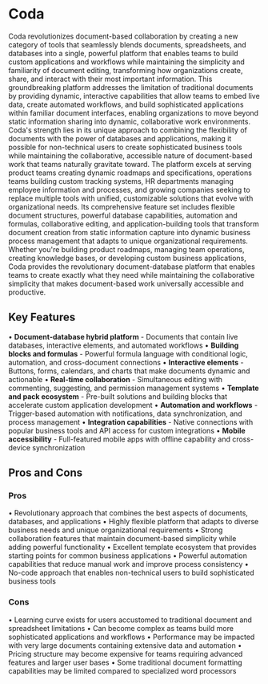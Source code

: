# Coda

Coda revolutionizes document-based collaboration by creating a new category of tools that seamlessly blends documents, spreadsheets, and databases into a single, powerful platform that enables teams to build custom applications and workflows while maintaining the simplicity and familiarity of document editing, transforming how organizations create, share, and interact with their most important information. This groundbreaking platform addresses the limitation of traditional documents by providing dynamic, interactive capabilities that allow teams to embed live data, create automated workflows, and build sophisticated applications within familiar document interfaces, enabling organizations to move beyond static information sharing into dynamic, collaborative work environments. Coda's strength lies in its unique approach to combining the flexibility of documents with the power of databases and applications, making it possible for non-technical users to create sophisticated business tools while maintaining the collaborative, accessible nature of document-based work that teams naturally gravitate toward. The platform excels at serving product teams creating dynamic roadmaps and specifications, operations teams building custom tracking systems, HR departments managing employee information and processes, and growing companies seeking to replace multiple tools with unified, customizable solutions that evolve with organizational needs. Its comprehensive feature set includes flexible document structures, powerful database capabilities, automation and formulas, collaborative editing, and application-building tools that transform document creation from static information capture into dynamic business process management that adapts to unique organizational requirements. Whether you're building product roadmaps, managing team operations, creating knowledge bases, or developing custom business applications, Coda provides the revolutionary document-database platform that enables teams to create exactly what they need while maintaining the collaborative simplicity that makes document-based work universally accessible and productive.

## Key Features

• **Document-database hybrid platform** - Documents that contain live databases, interactive elements, and automated workflows
• **Building blocks and formulas** - Powerful formula language with conditional logic, automation, and cross-document connections
• **Interactive elements** - Buttons, forms, calendars, and charts that make documents dynamic and actionable
• **Real-time collaboration** - Simultaneous editing with commenting, suggesting, and permission management systems
• **Template and pack ecosystem** - Pre-built solutions and building blocks that accelerate custom application development
• **Automation and workflows** - Trigger-based automation with notifications, data synchronization, and process management
• **Integration capabilities** - Native connections with popular business tools and API access for custom integrations
• **Mobile accessibility** - Full-featured mobile apps with offline capability and cross-device synchronization

## Pros and Cons

### Pros
• Revolutionary approach that combines the best aspects of documents, databases, and applications
• Highly flexible platform that adapts to diverse business needs and unique organizational requirements
• Strong collaboration features that maintain document-based simplicity while adding powerful functionality
• Excellent template ecosystem that provides starting points for common business applications
• Powerful automation capabilities that reduce manual work and improve process consistency
• No-code approach that enables non-technical users to build sophisticated business tools

### Cons
• Learning curve exists for users accustomed to traditional document and spreadsheet limitations
• Can become complex as teams build more sophisticated applications and workflows
• Performance may be impacted with very large documents containing extensive data and automation
• Pricing structure may become expensive for teams requiring advanced features and larger user bases
• Some traditional document formatting capabilities may be limited compared to specialized word processors